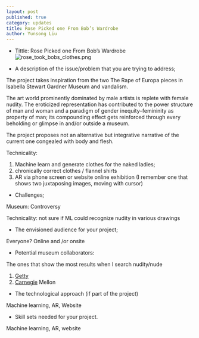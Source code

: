 ```yaml
---
layout: post
published: true
category: updates
title: Rose Picked one From Bob’s Wardrobe
author: Yunsong Liu
---
```

-  Tittle: Rose Picked one From Bob’s Wardrobe 
![rose_took_bobs_clothes.png]({{site.baseurl}}/assets/rose_took_bobs_clothes.png)

-  A description of the issue/problem that you are trying to address;

The project takes inspiration from the two The Rape of Europa pieces in Isabella Stewart Gardner Museum and vandalism. 

The art world prominently dominated by male artists is replete with female nudity. The eroticized representation has contributed to the power structure of man and woman and a paradigm of gender inequity–femininity as property of man; its compounding effect gets reinforced through every beholding or glimpse in and/or outside a museum. 

The project proposes not an alternative but integrative narrative of the current one congealed with body and flesh.

Technicality: 
1. Machine learn and generate clothes for the naked ladies; 
1. chronically correct clothes / flannel shirts
1. AR via phone screen or website online exhibition (I remember one that shows two juxtaposing images, moving with cursor)

		
-  Challenges;

Museum: Controversy

Technicality: not sure if ML could recognize nudity in various drawings
		
-  The envisioned audience for your project;

Everyone? 
Online and /or onsite						
								
-  Potential museum collaborators:

The ones that show the most results when I search nudity/nude
1. [Getty](https://www.getty.edu/art/collection/search/?pg=1&view=grid&query=YToxOntzOjU6InF1ZXJ5IjtzOjQ6Im51ZGUiO30%3D) 
2. [Carnegie](https://collection.cmoa.org/?dir=desc&page=1&perPage=100&q=nude&sort=relevance&withImage=0) Mellon
 											
-  The technological approach (if part of the project)

Machine learning,
AR,
Website
		
-  Skill sets needed for your project. 

Machine learning,
AR,
website
